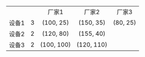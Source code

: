 |       |      |            |            |          |
| :---: | :--: | :--------: | :--------: | :------: |
|       |      |   厂家1    |   厂家2    |  厂家3   |
| 设备1 |  3   | (100, 25)  | (150, 35)  | (80, 25) |
| 设备2 |  2   | (120, 80)  | (155, 40)  |          |
| 设备3 |  2   | (100, 100) | (120, 110) |          |

